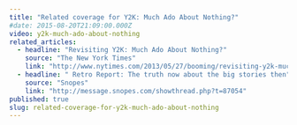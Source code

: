 ```yaml
---
title: "Related coverage for Y2K: Much Ado About Nothing?"
#date: 2015-08-20T21:09:00.000Z
video: y2k-much-ado-about-nothing
related_articles:
  - headline: "Revisiting Y2K: Much Ado About Nothing?"
    source: "The New York Times"
    link: "http://www.nytimes.com/2013/05/27/booming/revisiting-y2k-much-ado-about-nothing.html?ref=booming&_r=0"
  - headline: " Retro Report: The truth now about the big stories then"
    source: "Snopes"
    link: "http://message.snopes.com/showthread.php?t=87054"
published: true
slug: related-coverage-for-y2k-much-ado-about-nothing
---
```


